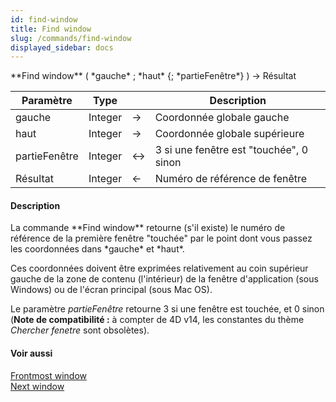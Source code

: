 ```yaml
---
id: find-window
title: Find window
slug: /commands/find-window
displayed_sidebar: docs
---
```


<!--REF #_command_.Find window.Syntax-->**Find window** ( *gauche* ; *haut* {; *partieFenêtre*} ) -> Résultat<!-- END REF-->
<!--REF #_command_.Find window.Params-->
| Paramètre | Type |  | Description |
| --- | --- | --- | --- |
| gauche | Integer | &srarr; | Coordonnée globale gauche |
| haut | Integer | &srarr; | Coordonnée globale supérieure |
| partieFenêtre | Integer | &harr; | 3 si une fenêtre est "touchée", 0 sinon |
| Résultat | Integer | &larr; | Numéro de référence de fenêtre |

<!-- END REF-->

#### Description 

<!--REF #_command_.Find window.Summary-->La commande **Find window** retourne (s'il existe) le numéro de référence de la première fenêtre "touchée" par le point dont vous passez les coordonnées dans *gauche* et *haut*.<!-- END REF-->

Ces coordonnées doivent être exprimées relativement au coin supérieur gauche de la zone de contenu (l'intérieur) de la fenêtre d'application (sous Windows) ou de l'écran principal (sous Mac OS).

Le paramètre *partieFenêtre* retourne 3 si une fenêtre est touchée, et 0 sinon (**Note de compatibilité :** à compter de 4D v14, les constantes du thème *Chercher fenetre* sont obsolètes). 

#### Voir aussi 

[Frontmost window](frontmost-window.md)  
[Next window](next-window.md)  